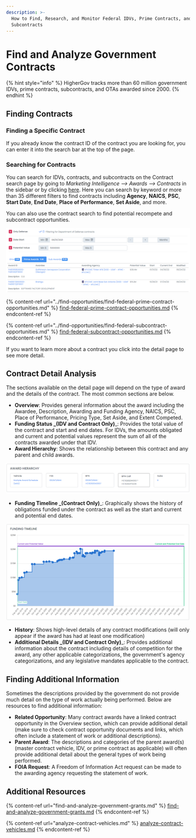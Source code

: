 ```yaml
---
description: >-
  How to Find, Research, and Monitor Federal IDVs, Prime Contracts, and
  Subcontracts
---
```


# Find and Analyze Government Contracts

{% hint style="info" %}
HigherGov tracks more than 60 million government IDVs, prime contracts, subcontracts, and OTAs awarded since 2000.
{% endhint %}

## Finding Contracts

### Finding a Specific Contract

If you already know the contract ID of the contract you are looking for, you can enter it into the search bar at the top of the page.&#x20;

### Searching for Contracts

You can search for IDVs, contracts, and subcontracts on the Contract search page by going to _Marketing Intelligence --> Awards --> Contracts_ in the sidebar or by clicking [here](https://www.highergov.com/contract/).  Here you can search by keyword or more than 35 different filters to find contracts including **Agency**, **NAICS**, **PSC**, **Start Date**, **End Date**, **Place of Performance**, **Set Aside**, and more. &#x20;

You can also use the contract search to find potential recompete and subcontract opportunities. &#x20;

![](<../.gitbook/assets/Contract Search.png>)

{% content-ref url="../find-opportunities/find-federal-prime-contract-opportunities.md" %}
[find-federal-prime-contract-opportunities.md](../find-opportunities/find-federal-prime-contract-opportunities.md)
{% endcontent-ref %}

{% content-ref url="../find-opportunities/find-federal-subcontract-opportunities.md" %}
[find-federal-subcontract-opportunities.md](../find-opportunities/find-federal-subcontract-opportunities.md)
{% endcontent-ref %}

If you want to learn more about a contract you click into the detail page to see more detail.

## Contract Detail Analysis

The sections available on the detail page will depend on the type of award and the details of the contract.  The most common sections are below.

* **Overview**: Provides general information about the award including the Awardee, Description, Awarding and Funding Agency, NAICS, PSC, Place of Performance, Pricing Type, Set Aside, and Extent Competed. &#x20;
* **Funding Status **_**(IDV and Contract Only)**_: Provides the total value of the contract and start and end dates.  For IDVs, the amounts obligated and current and potential values represent the sum of all of the contracts awarded under that IDV.
* **Award Hierarchy**: Shows the relationship between this contract and any parent and child awards.

![](<../.gitbook/assets/award hierarchy.png>)

* **Funding Timeline **_**(Contract Only)**_: Graphically shows the history of obligations funded under the contract as well as the start and current and potential end dates.

![](../.gitbook/assets/timeline2.png)

* **History**: Shows high-level details of any contract modifications (will only appear if the award has had at least one modification)
* **Additional Details **_**(IDV and Contract Only)**_: Provides additional information about the contract including details of competition for the award, any other applicable categorizations, the government's agency categorizations, and any legislative mandates applicable to the contract.

## Finding Additional Information

Sometimes the descriptions provided by the government do not provide much detail on the type of work actually being performed.  Below are resources to find additional information:

* **Related Opportunity**: Many contract awards have a linked contract opportunity in the Overview section, which can provide additional detail (make sure to check contract opportunity documents and links, which often include a statement of work or additional descriptions).
* **Parent Award**: The descriptions and categories of the parent award(s) (master contract vehicle, IDV, or prime contract as applicable) will often provide additional detail about the general types of work being performed.
* **FOIA Request**: A Freedom of Information Act request can be made to the awarding agency requesting the statement of work.

## Additional Resources

{% content-ref url="find-and-analyze-government-grants.md" %}
[find-and-analyze-government-grants.md](find-and-analyze-government-grants.md)
{% endcontent-ref %}

{% content-ref url="analyze-contract-vehicles.md" %}
[analyze-contract-vehicles.md](analyze-contract-vehicles.md)
{% endcontent-ref %}
